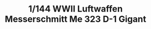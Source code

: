 ---
layout: product
title: "1/144 WWII Luftwaffen Messerschmitt Me 323 D-1 Gigant"
price: "6400" 
desc: "Maketa"
img_path: "/assets/img/GWH01006.webp"
brand: "N/A"
available: false
special_offer: false
new: false
soon: false
cat: "010000"
subcat: "010900"
subsubcat: "0N/A"
sifra: "GWH01006"
popular: false
spec: false
---